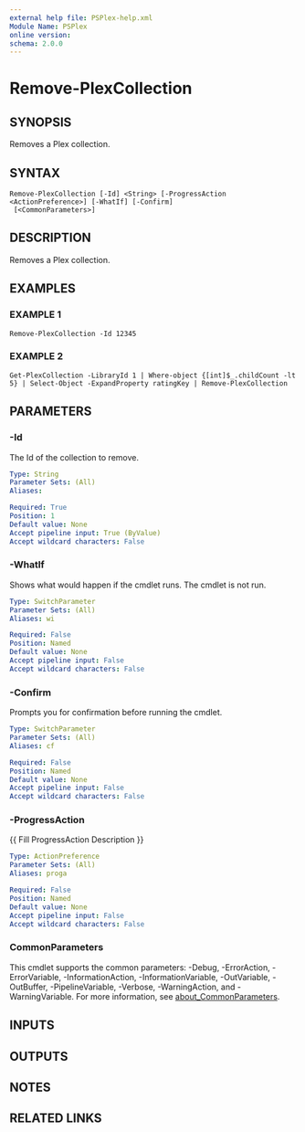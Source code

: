 ```yaml
---
external help file: PSPlex-help.xml
Module Name: PSPlex
online version:
schema: 2.0.0
---
```


# Remove-PlexCollection

## SYNOPSIS
Removes a Plex collection.

## SYNTAX

```
Remove-PlexCollection [-Id] <String> [-ProgressAction <ActionPreference>] [-WhatIf] [-Confirm]
 [<CommonParameters>]
```

## DESCRIPTION
Removes a Plex collection.

## EXAMPLES

### EXAMPLE 1
```
Remove-PlexCollection -Id 12345
```

### EXAMPLE 2
```
Get-PlexCollection -LibraryId 1 | Where-object {[int]$_.childCount -lt 5} | Select-Object -ExpandProperty ratingKey | Remove-PlexCollection
```

## PARAMETERS

### -Id
The Id of the collection to remove.

```yaml
Type: String
Parameter Sets: (All)
Aliases:

Required: True
Position: 1
Default value: None
Accept pipeline input: True (ByValue)
Accept wildcard characters: False
```

### -WhatIf
Shows what would happen if the cmdlet runs.
The cmdlet is not run.

```yaml
Type: SwitchParameter
Parameter Sets: (All)
Aliases: wi

Required: False
Position: Named
Default value: None
Accept pipeline input: False
Accept wildcard characters: False
```

### -Confirm
Prompts you for confirmation before running the cmdlet.

```yaml
Type: SwitchParameter
Parameter Sets: (All)
Aliases: cf

Required: False
Position: Named
Default value: None
Accept pipeline input: False
Accept wildcard characters: False
```

### -ProgressAction
{{ Fill ProgressAction Description }}

```yaml
Type: ActionPreference
Parameter Sets: (All)
Aliases: proga

Required: False
Position: Named
Default value: None
Accept pipeline input: False
Accept wildcard characters: False
```

### CommonParameters
This cmdlet supports the common parameters: -Debug, -ErrorAction, -ErrorVariable, -InformationAction, -InformationVariable, -OutVariable, -OutBuffer, -PipelineVariable, -Verbose, -WarningAction, and -WarningVariable. For more information, see [about_CommonParameters](http://go.microsoft.com/fwlink/?LinkID=113216).

## INPUTS

## OUTPUTS

## NOTES

## RELATED LINKS
